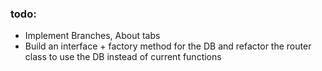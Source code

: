 ### todo:
* Implement Branches, About tabs
* Build an interface + factory method for the DB and refactor the router class to use the DB instead of current functions